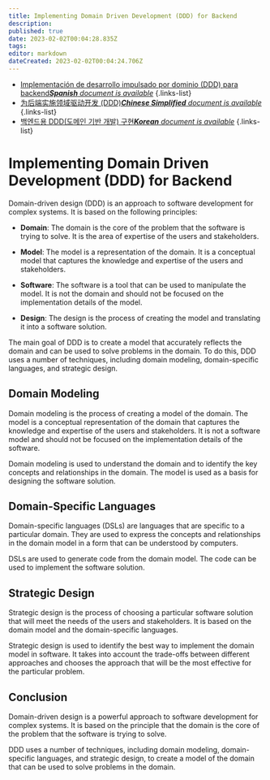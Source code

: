 ```yaml
---
title: Implementing Domain Driven Development (DDD) for Backend
description: 
published: true
date: 2023-02-02T00:04:28.835Z
tags: 
editor: markdown
dateCreated: 2023-02-02T00:04:24.706Z
---
```


- [Implementación de desarrollo impulsado por dominio (DDD) para backend***Spanish** document is available*](/es/Knowledge-base/Backend/implementing-domain-driven-development-ddd-for-backend)
{.links-list}
- [为后端实施领域驱动开发 (DDD)***Chinese Simplified** document is available*](/zh/Knowledge-base/Backend/implementing-domain-driven-development-ddd-for-backend)
{.links-list}
- [백엔드용 DDD(도메인 기반 개발) 구현***Korean** document is available*](/ko/Knowledge-base/Backend/implementing-domain-driven-development-ddd-for-backend)
{.links-list}


# Implementing Domain Driven Development (DDD) for Backend

Domain-driven design (DDD) is an approach to software development for complex systems. It is based on the following principles:

- **Domain**: The domain is the core of the problem that the software is trying to solve. It is the area of expertise of the users and stakeholders.

- **Model**: The model is a representation of the domain. It is a conceptual model that captures the knowledge and expertise of the users and stakeholders.

- **Software**: The software is a tool that can be used to manipulate the model. It is not the domain and should not be focused on the implementation details of the model.

- **Design**: The design is the process of creating the model and translating it into a software solution.

The main goal of DDD is to create a model that accurately reflects the domain and can be used to solve problems in the domain. To do this, DDD uses a number of techniques, including domain modeling, domain-specific languages, and strategic design.

## Domain Modeling

Domain modeling is the process of creating a model of the domain. The model is a conceptual representation of the domain that captures the knowledge and expertise of the users and stakeholders. It is not a software model and should not be focused on the implementation details of the software.

Domain modeling is used to understand the domain and to identify the key concepts and relationships in the domain. The model is used as a basis for designing the software solution.

## Domain-Specific Languages

Domain-specific languages (DSLs) are languages that are specific to a particular domain. They are used to express the concepts and relationships in the domain model in a form that can be understood by computers.

DSLs are used to generate code from the domain model. The code can be used to implement the software solution.

## Strategic Design

Strategic design is the process of choosing a particular software solution that will meet the needs of the users and stakeholders. It is based on the domain model and the domain-specific languages.

Strategic design is used to identify the best way to implement the domain model in software. It takes into account the trade-offs between different approaches and chooses the approach that will be the most effective for the particular problem.

## Conclusion

Domain-driven design is a powerful approach to software development for complex systems. It is based on the principle that the domain is the core of the problem that the software is trying to solve.

DDD uses a number of techniques, including domain modeling, domain-specific languages, and strategic design, to create a model of the domain that can be used to solve problems in the domain.
